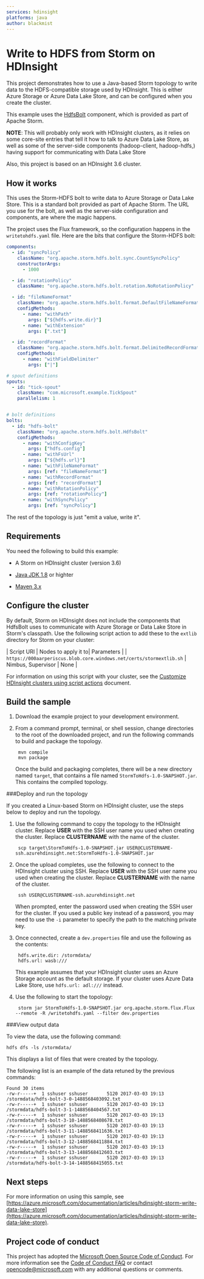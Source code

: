 ```yaml
---
services: hdinsight
platforms: java
author: blackmist
---
```


# Write to HDFS from Storm on HDInsight

This project demonstrates how to use a Java-based Storm topology to write data to the HDFS-compatible storage used by HDInsight. This is either Azure Storage or Azure Data Lake Store, and can be configured when you create the cluster.

This example uses the [HdfsBolt](http://storm.apache.org/javadoc/apidocs/org/apache/storm/hdfs/bolt/HdfsBolt.html) component, which is provided as part of Apache Storm.

__NOTE__: This will probably only work with HDInsight clusters, as it relies on some core-site entries that tell it how to talk to Azure Data Lake Store, as well as some of the server-side components (hadoop-client, hadoop-hdfs,) having support for communicating with Data Lake Store

Also, this project is based on an HDInsight 3.6 cluster.

## How it works

This uses the Storm-HDFS bolt to write data to Azure Storage or Data Lake Store. This is a standard bolt provided as part of Apache Storm. The URL you use for the bolt, as well as the server-side configuration and components, are where the magic happens.

The project uses the Flux framework, so the configuration happens in the `writetohdfs.yaml` file. Here are the bits that configure the Storm-HDFS bolt:

```yaml
components:
  - id: "syncPolicy"
    className: "org.apache.storm.hdfs.bolt.sync.CountSyncPolicy"
    constructorArgs:
      - 1000

  - id: "rotationPolicy"
    className: "org.apache.storm.hdfs.bolt.rotation.NoRotationPolicy"

  - id: "fileNameFormat"
    className: "org.apache.storm.hdfs.bolt.format.DefaultFileNameFormat"
    configMethods:
      - name: "withPath"
        args: ["${hdfs.write.dir}"]
      - name: "withExtension"
        args: [".txt"]

  - id: "recordFormat"
    className: "org.apache.storm.hdfs.bolt.format.DelimitedRecordFormat"
    configMethods:
      - name: "withFieldDelimiter"
        args: ["|"]

# spout definitions
spouts:
  - id: "tick-spout"
    className: "com.microsoft.example.TickSpout"
    parallelism: 1


# bolt definitions
bolts:
  - id: "hdfs-bolt"
    className: "org.apache.storm.hdfs.bolt.HdfsBolt"
    configMethods:
      - name: "withConfigKey"
        args: ["hdfs.config"]
      - name: "withFsUrl"
        args: ["${hdfs.url}"]
      - name: "withFileNameFormat"
        args: [ref: "fileNameFormat"]
      - name: "withRecordFormat"
        args: [ref: "recordFormat"]
      - name: "withRotationPolicy"
        args: [ref: "rotationPolicy"]
      - name: "withSyncPolicy"
        args: [ref: "syncPolicy"]
```

The rest of the topology is just "emit a value, write it".

## Requirements

You need the following to build this example:

* A Storm on HDInsight cluster (version 3.6)

* [Java JDK 1.8](https://www.oracle.com/technetwork/java/javase/downloads/jdk7-downloads-1880260.html) or highter

* [Maven 3.x](higher)

## Configure the cluster

By default, Storm on HDInsight does not include the components that HdfsBolt uses to communicate with Azure Storage or Data Lake Store in Storm's classpath. Use the following script action to add these to the `extlib` directory for Storm on your cluster:

| Script URI | Nodes to apply it to| Parameters |
| `https://000aarperiscus.blob.core.windows.net/certs/stormextlib.sh` | Nimbus, Supervisor | None |

For information on using this script with your cluster, see the [Customize HDInsight clusters using script actions](https://docs.microsoft.com/azure/hdinsight/hdinsight-hadoop-customize-cluster-linux) document.

## Build the sample

1. Download the example project to your development environment.

2. From a command prompt, terminal, or shell session, change directories to the root of the downloaded project, and run the following commands to build and package the topology.

        mvn compile
        mvn package
    
    Once the build and packaging completes, there will be a new directory named `target`, that contains a file named `StormToHdfs-1.0-SNAPSHOT.jar`. This contains the compiled topology.

###Deploy and run the topology

If you created a Linux-based Storm on HDInsight cluster, use the steps below to deploy and run the topology.

1. Use the following command to copy the topology to the HDInsight cluster. Replace __USER__ with the SSH user name you used when creating the cluster. Replace __CLUSTERNAME__ with the name of the cluster.

        scp target\StormToHdfs-1.0-SNAPSHOT.jar USER@CLUSTERNAME-ssh.azurehdinsight.net:StormToHdfs-1.0-SNAPSHOT.jar

2. Once the upload completes, use the following to connect to the HDInsight cluster using SSH. Replace __USER__ with the SSH user name you used when creating the cluster. Replace __CLUSTERNAME__ with the name of the cluster.

        ssh USER@CLUSTERNAME-ssh.azurehdinsight.net

    When prompted, enter the password used when creating the SSH user for the cluster. If you used a public key instead of a password, you may need to use the `-i` parameter to specify the path to the matching private key.
    
3. Once connected, create a `dev.properties` file and use the following as the contents:

        hdfs.write.dir: /stormdata/
        hdfs.url: wasb:///

    This example assumes that your HDInsight cluster uses an Azure Storage account as the default storage. If your cluster uses Azure Data Lake Store, use `hdfs.url: adl:///` instead.

4. Use the following to start the topology:

        storm jar StormToHdfs-1.0-SNAPSHOT.jar org.apache.storm.flux.Flux --remote -R /writetohdfs.yaml --filter dev.properties

###View output data

To view the data, use the following command:

    hdfs dfs -ls /stormdata/

This displays a list of files that were created by the topology.

The following list is an example of the data retuned by the previous commands:

    Found 30 items
    -rw-r-----+  1 sshuser sshuser       5120 2017-03-03 19:13 /stormdata/hdfs-bolt-3-0-1488568403092.txt
    -rw-r-----+  1 sshuser sshuser       5120 2017-03-03 19:13 /stormdata/hdfs-bolt-3-1-1488568404567.txt
    -rw-r-----+  1 sshuser sshuser       5120 2017-03-03 19:13 /stormdata/hdfs-bolt-3-10-1488568408678.txt
    -rw-r-----+  1 sshuser sshuser       5120 2017-03-03 19:13 /stormdata/hdfs-bolt-3-11-1488568411636.txt
    -rw-r-----+  1 sshuser sshuser       5120 2017-03-03 19:13 /stormdata/hdfs-bolt-3-12-1488568411884.txt
    -rw-r-----+  1 sshuser sshuser       5120 2017-03-03 19:13 /stormdata/hdfs-bolt-3-13-1488568412603.txt
    -rw-r-----+  1 sshuser sshuser       5120 2017-03-03 19:13 /stormdata/hdfs-bolt-3-14-1488568415055.txt

## Next steps   

For more information on using this sample, see [https://azure.microsoft.com/documentation/articles/hdinsight-storm-write-data-lake-store](https://azure.microsoft.com/documentation/articles/hdinsight-storm-write-data-lake-store).

## Project code of conduct

This project has adopted the [Microsoft Open Source Code of Conduct](https://opensource.microsoft.com/codeofconduct/). For more information see the [Code of Conduct FAQ](https://opensource.microsoft.com/codeofconduct/faq/) or contact [opencode@microsoft.com](mailto:opencode@microsoft.com) with any additional questions or comments.